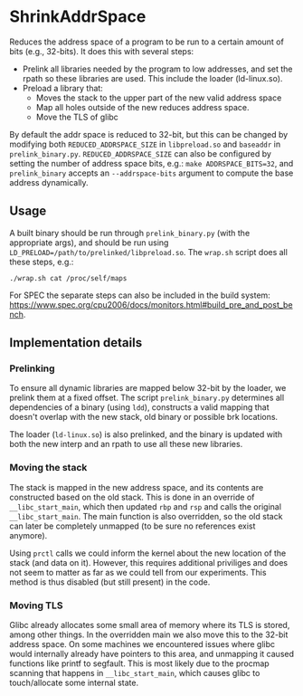 # ShrinkAddrSpace

Reduces the address space of a program to be run to a certain amount of bits
(e.g., 32-bits). It does this with several steps:

 * Prelink all libraries needed by the program to low addresses, and set the
   rpath so these libraries are used. This include the loader (ld-linux.so).
 * Preload a library that:
   * Moves the stack to the upper part of the new valid address space
   * Map all holes outside of the new reduces address space.
   * Move the TLS of glibc

By default the addr space is reduced to 32-bit, but this can be changed by
modifying both `REDUCED_ADDRSPACE_SIZE` in `libpreload.so` and `baseaddr` in
`prelink_binary.py`. `REDUCED_ADDRSPACE_SIZE` can also be configured by setting
the number of address space bits, e.g.: `make ADDRSPACE_BITS=32`, and
`prelink_binary` accepts an `--addrspace-bits` argument to compute the base
address dynamically.

## Usage

A built binary should be run through `prelink_binary.py` (with the appropriate
args), and should be run using `LD_PRELOAD=/path/to/prelinked/libpreload.so`.
The `wrap.sh` script does all these steps, e.g.:

    ./wrap.sh cat /proc/self/maps

For SPEC the separate steps can also be included in the build system:
https://www.spec.org/cpu2006/docs/monitors.html#build_pre_and_post_bench.


## Implementation details

### Prelinking
To ensure all dynamic libraries are mapped below 32-bit by the loader, we
prelink them at a fixed offset. The script `prelink_binary.py` determines all
dependencies of a binary (using `ldd`), constructs a valid mapping that doesn't
overlap with the new stack, old binary or possible brk locations.

The loader (`ld-linux.so`) is also prelinked, and the binary is updated with
both the new interp and an rpath to use all these new libraries.

### Moving the stack
The stack is mapped in the new address space, and its contents are constructed
based on the old stack. This is done in an override of `__libc_start_main`,
which then updated `rbp` and `rsp` and calls the original `__libc_start_main`.
The main function is also overridden, so the old stack can later be completely
unmapped (to be sure no references exist anymore).

Using `prctl` calls we could inform the kernel about the new location of the
stack (and data on it). However, this requires additional priviliges and does
not seem to matter as far as we could tell from our experiments. This method is
thus disabled (but still present) in the code.

### Moving TLS
Glibc already allocates some small area of memory where its TLS is stored, among
other things. In the overridden main we also move this to the 32-bit address
space. On some machines we encountered issues where glibc would internally
already have pointers to this area, and unmapping it caused functions like
printf to segfault. This is most likely due to the procmap scanning that happens
in `__libc_start_main`, which causes glibc to touch/allocate some internal
state.
